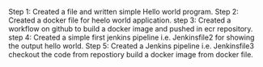 Step 1: Created a file and written simple Hello world program.
Step 2: Created a docker file for heelo world application.
step 3: Created a workflow on github to build a docker image and pushed in ecr repository.
step 4: Created a simple first jenkins pipeline i.e. Jenkinsfile2 for showing the output hello world. 
Step 5: Created a Jenkins pipeline i.e. Jenkinsfile3 checkout the code from repostiory build a docker image from docker file.

